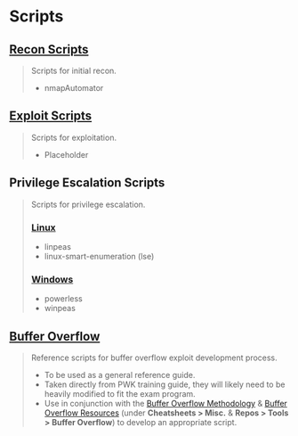 # Scripts

## [Recon Scripts](1-Recon)

> Scripts for initial recon.
>
> - nmapAutomator

## [Exploit Scripts](2-Exploit)

> Scripts for exploitation.
>
> - Placeholder

## Privilege Escalation Scripts

> Scripts for privilege escalation.
>
> ### [Linux](3-Privilege-Escalation)
>
> - linpeas
> - linux-smart-enumeration (lse)
>
> ### [Windows](3-Privilege-Escalation/Lin)
>
> - powerless
> - winpeas

## [Buffer Overflow](4-Buffer-Overflow)

> Reference scripts for buffer overflow exploit development process.
>
> - To be used as a general reference guide.
> - Taken directly from PWK training guide, they will likely need to be heavily modified to fit the exam program.
> - Use in conjunction with the [Buffer Overflow Methodology](../Methodology/4-Buffer-Overflow.md) & [Buffer Overflow Resources](../Cheatsheets/Resources/README.md#misc) (under **Cheatsheets > Misc.** & **Repos > Tools > Buffer Overflow**) to develop an appropriate script.
